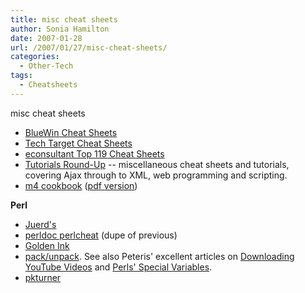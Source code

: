 ```yaml
---
title: misc cheat sheets
author: Sonia Hamilton
date: 2007-01-28
url: /2007/01/27/misc-cheat-sheets/
categories:
  - Other-Tech
tags:
  - Cheatsheets
---
```

misc cheat sheets
<!--more-->

  * [BlueWin Cheat Sheets][1]
  * [Tech Target Cheat Sheets][2]
  * [econsultant Top 119 Cheat Sheets][3]
  * [Tutorials Round-Up][4] -- miscellaneous cheat sheets and tutorials, covering Ajax through to XML, web programming and scripting.
  * [m4 cookbook][5] ([pdf version][6])

**Perl**

  * [Juerd's][7]
  * [perldoc perlcheat][8] (dupe of previous)
  * [Golden Ink][9]
  * [pack/unpack][10]. See also Peteris' excellent articles on [Downloading YouTube Videos][11] and [Perls' Special Variables][12].
  * [pkturner][13]

 [1]: http://mypage.bluewin.ch/a-z/yuppi/links/cheatsheets.html
 [2]: http://whatis.techtarget.com/definition/0,,sid9_gci826135,00.html
 [3]: http://webdeveloper.econsultant.com/cheat-sheets/
 [4]: http://www.smashingmagazine.com/2007/01/26/tutorials-round-up-ajax-css-javascript-php-mysql-and-more/
 [5]: http://72.14.253.104/search?q=cache:E-lgXKJvLX8J:www.cs.stir.ac.uk/~kjt/research/pdf/expl-m4.pdf+m4+cookbook%22&hl=en&ct=clnk&cd=10&gl=au&client=firefox-a
 [6]: http://www.google.com.au/url?sa=t&ct=res&cd=10&url=http%3A%2F%2Fwww.cs.stir.ac.uk%2F~kjt%2Fresearch%2Fpdf%2Fexpl-m4.pdf&ei=MCMxR8atKYO4pgSZ76mXAg&usg=AFQjCNEO-XqWI7qWBlQwIWavWLIMMbXmKg&sig2=VczKzAehDdALPXA3sY3p4w
 [7]: http://juerd.nl/site.plp/perlcheat
 [8]: http://perldoc.perl.org/perlcheat.html
 [9]: http://goldenink.com/perl/perlcheat.html
 [10]: http://www.catonmat.net/blog/perl-pack-unpack-printf-cheat-sheet/
 [11]: http://www.catonmat.net/blog/downloading-youtube-videos-with-a-perl-one-liner/
 [12]: http://www.catonmat.net/blog/perls-special-variable-cheat-sheet/
 [13]: http://www.pkturner.org/programming/Perl_cheat_sheet.html
